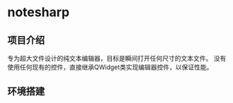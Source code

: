 # notesharp


## 项目介绍
专为超大文件设计的纯文本编辑器，目标是瞬间打开任何尺寸的文本文件。
没有使用任何现有的控件，直接继承QWidget类实现编辑器控件，以保证性能。


## 环境搭建


